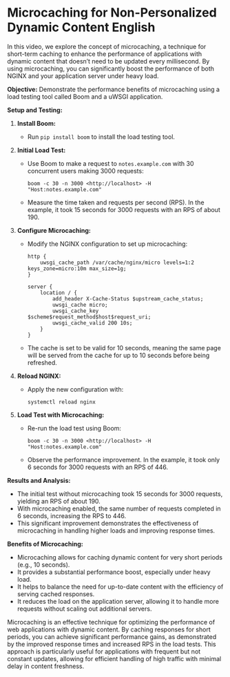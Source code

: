 # Microcaching for Non-Personalized Dynamic Content English

In this video, we explore the concept of microcaching, a technique for short-term caching to enhance the performance of applications with dynamic content that doesn’t need to be updated every millisecond. By using microcaching, you can significantly boost the performance of both NGINX and your application server under heavy load.

**Objective:**
Demonstrate the performance benefits of microcaching using a load testing tool called Boom and a uWSGI application.

**Setup and Testing:**

1. **Install Boom:**
    - Run `pip install boom` to install the load testing tool.
2. **Initial Load Test:**
    - Use Boom to make a request to `notes.example.com` with 30 concurrent users making 3000 requests:
        
        ```
        boom -c 30 -n 3000 <http://localhost> -H "Host:notes.example.com"
        ```
        
    - Measure the time taken and requests per second (RPS). In the example, it took 15 seconds for 3000 requests with an RPS of about 190.
3. **Configure Microcaching:**
    - Modify the NGINX configuration to set up microcaching:
        
        ```
        http {
            uwsgi_cache_path /var/cache/nginx/micro levels=1:2 keys_zone=micro:10m max_size=1g;
        }
        
        server {
            location / {
                add_header X-Cache-Status $upstream_cache_status;
                uwsgi_cache micro;
                uwsgi_cache_key $scheme$request_method$host$request_uri;
                uwsgi_cache_valid 200 10s;
            }
        }
        ```
        
    - The cache is set to be valid for 10 seconds, meaning the same page will be served from the cache for up to 10 seconds before being refreshed.
4. **Reload NGINX:**
    - Apply the new configuration with:
        
        ```
        systemctl reload nginx
        ```
        
5. **Load Test with Microcaching:**
    - Re-run the load test using Boom:
        
        ```
        boom -c 30 -n 3000 <http://localhost> -H "Host:notes.example.com"
        ```
        
    - Observe the performance improvement. In the example, it took only 6 seconds for 3000 requests with an RPS of 446.

**Results and Analysis:**

- The initial test without microcaching took 15 seconds for 3000 requests, yielding an RPS of about 190.
- With microcaching enabled, the same number of requests completed in 6 seconds, increasing the RPS to 446.
- This significant improvement demonstrates the effectiveness of microcaching in handling higher loads and improving response times.

**Benefits of Microcaching:**

- Microcaching allows for caching dynamic content for very short periods (e.g., 10 seconds).
- It provides a substantial performance boost, especially under heavy load.
- It helps to balance the need for up-to-date content with the efficiency of serving cached responses.
- It reduces the load on the application server, allowing it to handle more requests without scaling out additional servers.

Microcaching is an effective technique for optimizing the performance of web applications with dynamic content. By caching responses for short periods, you can achieve significant performance gains, as demonstrated by the improved response times and increased RPS in the load tests. This approach is particularly useful for applications with frequent but not constant updates, allowing for efficient handling of high traffic with minimal delay in content freshness.